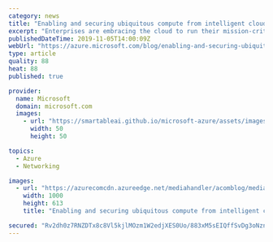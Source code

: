 ```yaml
---
category: news
title: "Enabling and securing ubiquitous compute from intelligent cloud to intelligent edge"
excerpt: "Enterprises are embracing the cloud to run their mission-critical workloads. The number of connected devices on and off-premises, and the data they generate continue to increase requiring new enterprise network edge architectures. We call this the intelligent edge – compute closer to the data sources"
publishedDateTime: 2019-11-05T14:00:09Z
webUrl: "https://azure.microsoft.com/blog/enabling-and-securing-ubiquitous-compute-from-intelligent-cloud-to-intelligent-edge/"
type: article
quality: 88
heat: 88
published: true

provider:
  name: Microsoft
  domain: microsoft.com
  images:
    - url: "https://smartableai.github.io/microsoft-azure/assets/images/organizations/microsoft.com-50x50.jpg"
      width: 50
      height: 50

topics:
  - Azure
  - Networking

images:
  - url: "https://azurecomcdn.azureedge.net/mediahandler/acomblog/media/Default/blog/e1b20a6e-6ee7-49ad-a51b-4052efa37e38.png"
    width: 1000
    height: 613
    title: "Enabling and securing ubiquitous compute from intelligent cloud to intelligent edge"

secured: "Rv2dh0z7RNZDTx8c8Vl5kjlMOzm1W2edjXES0Uo/883xM5sEIQffSvDg3oNznLQQ25qwY4+WWzQ7A3kwVyfpi6tWt+SPWgkRuonUOAMgcXpwh49orxMiNXtB8D03PSJZBp6x4kCyxggdQ377wMkytL+xkUKH8hIey3SPNsTF1hRJxfutVNCfAkDRXkpqMtEwE28FRFTJmdeodqRs/yNnB14qioqOwlx6IsB2IWVJkb0XHpWCnAEAaOfoddvTPTL/aN3GiKuqkZCmdrv0YQSaJhG1Fun9k0L65mf8YipyR/cjcZccq6GntFqi8ltu7nhi6jec5NCqdXE0Tm/hnfFyLA==;ggs0R/WL7XyPk7GK/zLRhA=="
---
```



